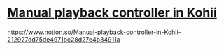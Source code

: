 # [Manual playback controller in Kohii](https://www.notion.so/Manual-playback-controller-in-Kohii-212927dd75de4971bc28d27e4b34911a)

https://www.notion.so/Manual-playback-controller-in-Kohii-212927dd75de4971bc28d27e4b34911a
